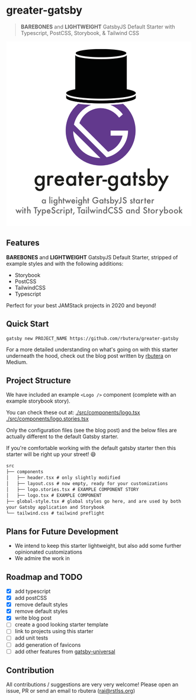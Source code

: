 # greater-gatsby

> **BAREBONES** and **LIGHTWEIGHT** GatsbyJS Default Starter with Typescript, PostCSS, Storybook, & Tailwind CSS

![greater-gatsby logo](src/images/greater-gatsby-logo-full-bg.png)

## Features

**BAREBONES** and **LIGHTWEIGHT** GatsbyJS Default Starter, stripped of example styles and with the following additions:

- Storybook
- PostCSS
- TailwindCSS
- Typescript

Perfect for your best JAMStack projects in 2020 and beyond!

## Quick Start

```shell
gatsby new PROJECT_NAME https://github.com/rbutera/greater-gatsby
```

For a more detailed understanding on what's going on with this starter underneath the hood, check out the blog post written by [rbutera](https://github.com/rbutera) on Medium.

## Project Structure

We have included an example `<Logo />` component (complete with an example storybook story).

You can check these out at:
[./src/components/logo.tsx](./src/components/logo.tsx)
[./src/components/logo.stories.tsx](./src/components/logo.stories.tsx)

Only the configuration files (see the blog post) and the below files are actually different to the default Gatsby starter.

If you're comfortable working with the default gatsby starter then this starter will be right up your street! :smile:

```shell
src
├── components
│   ├── header.tsx # only slightly modified
│   ├── layout.css # now empty, ready for your customizations
│   ├── logo.stories.tsx # EXAMPLE COMPONENT STORY
│   ├── logo.tsx # EXAMPLE COMPONENT
├── global-style.tsx # global styles go here, and are used by both your Gatsby application and Storybook
└── tailwind.css # tailwind preflight
```

## Plans for Future Development

- We intend to keep this starter lightweight, but also add some further opinionated customizations
- We admire the work in

## Roadmap and TODO

- [x] add typescript
- [x] add postCSS
- [x] remove default styles
- [x] remove default styles
- [x] write blog post
- [ ] create a good looking starter template
- [ ] link to projects using this starter
- [ ] add unit tests
- [ ] add generation of favicons
- [ ] add other features from [gatsby-universal](https://github.com/fabe/gatsby-universal)

## Contribution

All contributions / suggestions are very very welcome! Please open an issue, PR or send an email to rbutera ([rai@rstlss.org](mailto:rai@rstlss.org))
